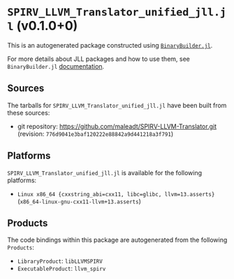 # `SPIRV_LLVM_Translator_unified_jll.jl` (v0.1.0+0)

This is an autogenerated package constructed using [`BinaryBuilder.jl`](https://github.com/JuliaPackaging/BinaryBuilder.jl).

For more details about JLL packages and how to use them, see `BinaryBuilder.jl` [documentation](https://juliapackaging.github.io/BinaryBuilder.jl/dev/jll/).

## Sources

The tarballs for `SPIRV_LLVM_Translator_unified_jll.jl` have been built from these sources:

* git repository: https://github.com/maleadt/SPIRV-LLVM-Translator.git (revision: `776d9041e3baf120222e88842a9d441218a3f791`)

## Platforms

`SPIRV_LLVM_Translator_unified_jll.jl` is available for the following platforms:

* `Linux x86_64 {cxxstring_abi=cxx11, libc=glibc, llvm=13.asserts}` (`x86_64-linux-gnu-cxx11-llvm+13.asserts`)

## Products

The code bindings within this package are autogenerated from the following `Products`:

* `LibraryProduct`: `libLLVMSPIRV`
* `ExecutableProduct`: `llvm_spirv`
